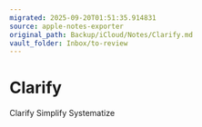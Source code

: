 ```yaml
---
migrated: 2025-09-20T01:51:35.914831
source: apple-notes-exporter
original_path: Backup/iCloud/Notes/Clarify.md
vault_folder: Inbox/to-review
---
```

# Clarify

Clarify 
Simplify
Systematize

